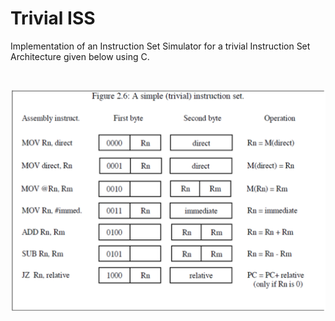 # Trivial ISS

Implementation of an Instruction Set Simulator for a trivial Instruction Set Architecture given below using C.

<br>

![Trivial ISA](https://github.com/Dybios/trivial_iss/blob/main/images/trivial_isa.png?raw=true)
